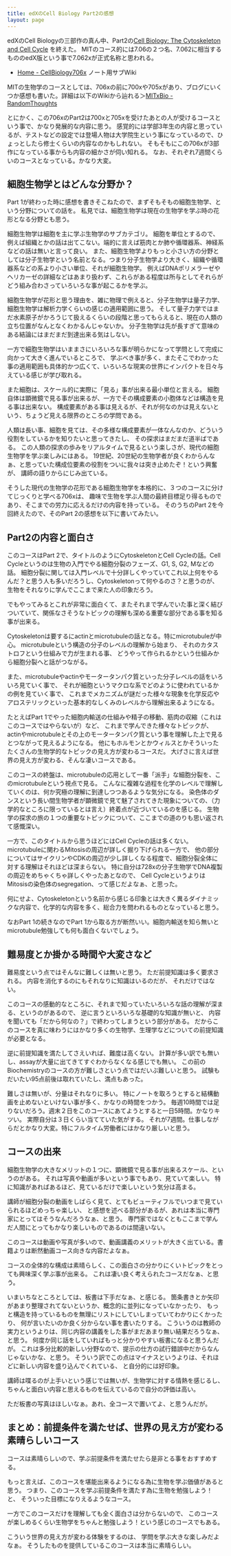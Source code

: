 ```yaml
---
title: edXのCell Biology Part2の感想
layout: page
---
```

edXのCell Biologyの三部作の真ん中、Part2の[Cell Biology: The Cytoskeleton and Cell Cycle](https://www.edx.org/course/cell-biology-2)
を終えた。
MITのコース的には7.06の２つ名、7.062に相当するもののedX版という事で7.062xが正式名称と思われる。

- [Home - CellBiology706x](https://karino2.github.io/SubWiki/CellBiology706x/Home) ノート用サブWiki

MITの生物学のコースとしては、706xの前に700xや705xがあり、ブログにいくつか感想も書いた。詳細は以下のWikiから辿れる＞[MITxBio - RandomThoughts](https://karino2.github.io/RandomThoughts/MITxBio)

とにかく、この706xのPart2は700xと705xを受けたあとの人が受けるコースという事で、かなり発展的な内容に思う。
感覚的には学部3年生の内容と思っているが、テストなどの設定では登場人物は大学院生という事になっているので、ひょっとしたら修士くらいの内容なのかもしれない。
そもそもにこの706xが3部作になっている事からも内容の細かさが伺い知れる。
なお、それぞれ7週間くらいのコースとなっている。かなり大変。

## 細胞生物学とはどんな分野か？

Part 1が終わった時に感想を書きそこねたので、まずそもそもの細胞生物学、という分野についての話を。
私見では、細胞生物学は現在の生物学を学ぶ時の花形となる分野とも思う。

細胞生物学は細胞を主に学ぶ生物学のサブカテゴリ。
細胞を単位とするので、例えば組織とかの話は出てこない。端的に言えば筋肉とか肺や循環器系、神経系などの話は無いと言って良い。
また、細胞生物学よりもっと小さい方の分野としては分子生物学という名前となる。つまり分子生物学より大きく、組織や循環器系などの系より小さい単位、それが細胞生物学。
例えばDNAポリメラーゼやヘリカーゼの詳細などはあまり扱わず、これらがある程度は所与としてそれらがどう組み合わさっていろいろな事が起こるかを学ぶ。

細胞生物学が花形と思う理由を、雑に物理で例えると、分子生物学は量子力学、細胞生物学は解析力学くらいの感じの適用範囲に思う。
そして量子力学ではまだ水素原子がかろうじて扱えるくらいの段階と思ってもらえると、現在の人類の立ち位置がなんとなくわかるんじゃないか。
分子生物学は先が長すぎて意味のある結論にはまだまだ到達出来る気はしない。

一方で細胞生物学はいままさにいろいろな事が明らかになって学問として完成に向かって大きく進んでいるところで、
学ぶべき事が多く、またそこでわかった事の適用範囲も具体的かつ広くて、いろいろな現実の世界にインパクトを日々与えている感じが学び取れる。

また細胞は、スケール的に実際に「見る」事が出来る最小単位と言える。
細胞自体は顕微鏡で見る事が出来るが、一方でその構成要素の小胞体などは構造を見る事は出来ない。
構成要素がある事は見えるが、それが何なのかは見えないという、ちょうど見える限界のところの学問である。

人類は長い事、細胞を見ては、その多様な構成要素が一体なんなのか、どういう役割をしているかを知りたいと思ってきたし、
その探求はまだまだ道半ばである。 
この人類の探求の歩みをリアルタイムで見るという楽しさが、現代の細胞生物学を学ぶ楽しみにはある。
19世紀、20世紀の生物学者が良くわからんなぁ、と思っていた構成位要素の役割をついに我々は突き止めたぞ！という興奮が、
講師の語りからにじみ出ている。

そうした現代の生物学の花形である細胞生物学を本格的に、３つのコースに分けてじっくりと学べる706xは、
趣味で生物を学ぶ人間の最終目標足り得るものであり、そこまでの労力に応えるだけの内容を持っている。
そのうちのPart 2を今回終えたので、そのPart 2の感想を以下に書いてみたい。

## Part2の内容と面白さ

このコースはPart 2で、タイトルのようにCytoskeletonとCell Cycleの話。Cell Cycleというのは生物の入門でやる細胞分裂のフェーズ、G1, S, G2, Mなどの話。
細胞分裂に関しては入門レベルで十分詳しくやっていてこれ以上何をやるんだ？と思う人も多いだろうし、Cytoskeletonって何やるのさ？と思うのが、
生物をそれなりに学んでここまで来た人の印象だろう。

でもやってみるとこれが非常に面白くて、またそれまで学んでいた事と深く結びついていて、関係なさそうなトピックの理解も深める重要な部分である事を知る事が出来る。

Cytoskeletonは要するにactinとmicrotubuleの話となる。特にmicrotubuleが中心。
microtubuleという構造の分子のレベルの理解から始まり、
それのカタストロフという仕組みで力が生まれる事、
どうやって作られるかという仕組みから細胞分裂へと話がつながる。

また、microtubuleやactinやモータータンパク質といった分子レベルの話をいろいろ見ていく事で、
それが細胞というマクロな系でどのように使われているかの例を見ていく事で、
これまでメカニズムが謎だった様々な現象を化学反応やアロステリックといった基本的なしくみのレベルから理解出来るようになる。

たとえばPart 1でやった細胞内輸送の仕組みや精子の移動、筋肉の収縮（これはこのコースではやらないが）など、
これまで学んできた様々なトピックが、actinやmicrotubuleとその上のモータータンパク質という事を理解した上で見るとつながって見えるようになる。
他にもホルモンとかウィルスとかそういったたくさんの生物学的なトピックの見え方が変わるコースだ。
大げさに言えば世界の見え方が変わる、そんな凄いコースである。

このコースの終盤は、microtubuleの応用として一番「派手」な細胞分裂を、このmicrotubuleという視点で見る。
こんなに複雑な過程を化学のレベルで理解していくのは、何か究極の理解に到達しつつあるような気分になる。
染色体のダンスという長い間生物学者が顕微鏡で見て魅了されてきた現象についての、（力学的なところに限っているとは言え）終着点が近づいているのを感じる。
生物学の探求の旅の１つの重要なトピックについて、ここまでの道のりも思い返されて感慨深い。

一方で、このタイトルから思うほどにはCell Cycleの話は多くない。microtubuleに関わるMitosisの周辺が詳しく掘り下げられる一方で、
他の部分についてはサイクリンやCDKの周辺が少し詳しくなる程度で、細胞分裂全体に対する理解はそれほどは深まらない。
特に自分は728xの分子生物学でDNA複製の周辺をめちゃくちゃ詳しくやったあとなので、
Cell CycleというよりはMitosisの染色体のsegregation、って感じだよなぁ、と思った。

何にせよ、Cytoskeletonという名前から感じる印象とは大きく異るダイナミックな内容で、化学的な内容を多く、総合力を問われるものとなっていると思う。

なおPart 1の続きなのでPart 1から取る方が断然いい。細胞内輸送を知ら無いとmicrotubule勉強しても何も面白くないでしょう。

## 難易度とか掛かる時間や大変さなど

難易度という点ではそんなに難しくは無いと思う。
ただ前提知識は多く要求される。
内容を消化するのにもそれなりに知識はいるのだが、
それだけではない。

このコースの感動的なところに、それまで知っていたいろいろな話の理解が深まる、というのがあるので、
逆に言うといろいろな基礎的な知識が無いと、
内容を聞いても「だから何なの？」で終わってしまうという部分がある。
だからこのコースを真に味わうにはかなり多くの生物学、生理学などについての前提知識が必要となる。

逆に前提知識を満たしてさえいれば、難度は高くない。
計算が多い訳でも無いし、assayが大量に出てきてすぐわからなくなる感じでも無い。
この前のBiochemistryのコースの方が難しさという点ではだいぶ難しいと思う。
試験もだいたい95点前後は取れていたし、満点もあった。

難しさは無いが、分量はそれなりに多い。
特にノートを取ろうとすると結構動画を止めないといけない事が多く、かなりの時間をつかう。
毎週10時間では足りないだろう。週末２日をこのコースにあてようとすると一日5時間。かなりキツい。
実際自分は３日くらい当てていた気がする。
それが7週間。仕事しながらだとかなり大変。特にフルタイム労働者にはかなり厳しいと思う。

## コースの出来

細胞生物学の大きなメリットの１つに、顕微鏡で見る事が出来るスケール、というのがある。
それは写真や動画が多いという事でもあり、見ていて楽しい。
特に知識があればあるほど、見ているだけで楽しいという気分は高まる。

講師が細胞分裂の動画をしばらく見て、とてもビューティフルでいつまで見ていられるほどめっちゃ楽しい、
と感想を述べる部分があるが、あれは本当に専門家にとってはそうなんだろうなぁ、と思う。
専門家ではなくともここまで学んだ人間にとってもかなり楽しいものであるのは間違いない。

このコースは動画や写真が多いので、動画講義のメリットが大きく出ている。書籍よりは断然動画コース向きな内容だよなぁ。

コースの全体的な構成は素晴らしく、この面白さの分かりにくいトピックをとっても興味深く学ぶ事が出来る。
これは凄い良く考えられたコースだなぁ、と思う。

いまいちなところとしては、板書は下手だなぁ、と感じる。
箇条書きとか矢印があまり整理されてないというか、概念的に並列になっていなかったり、
もっと構造を持っているものを無理にリストにしていしまっていてわかりにくかったり、
何が言いたいのか良く分からない事を書いたりする。
こういうのは教師の実力というよりは、同じ内容の講義をした事がまだあまり無い結果だろうなぁ、と思う。
何度か同じ話をしていればもっと分かりやすい板書になると思うんだが。
これは多分比較的新しい分野なので、提示の仕方の試行錯誤中だからなんじゃないかな、と思う。
そういう訳でこの点はマイナスというよりは、それほどに新しい内容を盛り込んでくれている、
と自分的には好印象。

講師は喋るのが上手いという感じでは無いが、生物学に対する情熱を感じるし、
ちゃんと面白い内容と思えるものを伝えているので自分の評価は高い。

ただ板書の写真はほしいなぁ。あれ、全コースで置いてよ、と思うんだが。

## まとめ：前提条件を満たせば、世界の見え方が変わる素晴らしいコース　

コースは素晴らしいので、学ぶ前提条件を満たせたら是非とる事をおすすめする。

もっと言えば、このコースを堪能出来るようになる為に生物を学ぶ価値があると思う。
つまり、このコースを学ぶ前提条件を満たす為に生物を勉強しよう！と、
そういった目標になりえるようなコース。

一方でこのコースだけを理解しても全く面白さは分からないので、
このコースが楽しめるくらい生物学をちゃんと勉強しよう！という感じのコースでもある。

こういう世界の見え方が変わる体験をするのは、
学問を学ぶ大きな楽しみだよなぁ。
そうしたものを提供しているこのコースは本当に素晴らしい。